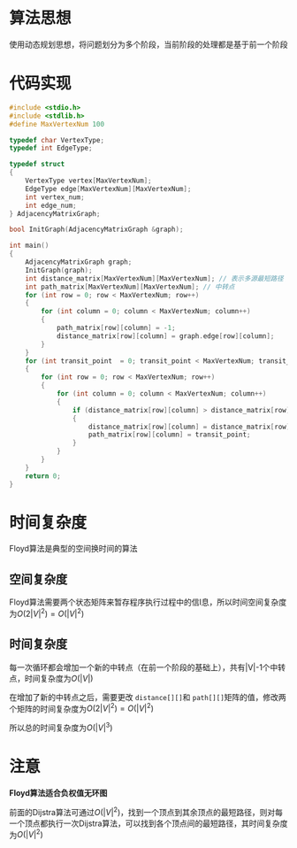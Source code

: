 # 算法思想

使用动态规划思想，将问题划分为多个阶段，当前阶段的处理都是基于前一个阶段

# 代码实现

```c
#include <stdio.h>
#include <stdlib.h>
#define MaxVertexNum 100

typedef char VertexType;
typedef int EdgeType;

typedef struct
{
    VertexType vertex[MaxVertexNum];
    EdgeType edge[MaxVertexNum][MaxVertexNum];
    int vertex_num;
    int edge_num;
} AdjacencyMatrixGraph;

bool InitGraph(AdjacencyMatrixGraph &graph);

int main()
{
    AdjacencyMatrixGraph graph;
    InitGraph(graph);
    int distance_matrix[MaxVertexNum][MaxVertexNum]; // 表示多源最短路径
    int path_matrix[MaxVertexNum][MaxVertexNum]; // 中转点
    for (int row = 0; row < MaxVertexNum; row++)
    {
        for (int column = 0; column < MaxVertexNum; column++)
        {
            path_matrix[row][column] = -1;
            distance_matrix[row][column] = graph.edge[row][column];
        }
    }
    for (int transit_point  = 0; transit_point < MaxVertexNum; transit_point++)
    {
        for (int row = 0; row < MaxVertexNum; row++)
        {
            for (int column = 0; column < MaxVertexNum; column++)
            {
                if (distance_matrix[row][column] > distance_matrix[row][transit_point] + distance_matrix[transit_point][column])
                {
                    distance_matrix[row][column] = distance_matrix[row][transit_point] + distance_matrix[transit_point][column];
                    path_matrix[row][column] = transit_point;
                }
            }
        }
    }
    return 0;
}
```

# 时间复杂度

Floyd算法是典型的空间换时间的算法

## 空间复杂度

Floyd算法需要两个状态矩阵来暂存程序执行过程中的信I息，所以时间空间复杂度为$O(2|V|^2) = O(|V|^2)$

## 时间复杂度

每一次循环都会增加一个新的中转点（在前一个阶段的基础上），共有|V|-1个中转点，时间复杂度为$O(|V|)$

在增加了新的中转点之后，需要更改 `distance[][]`和 `path[][]`矩阵的值，修改两个矩阵的时间复杂度为$O(2|V|^2) = O(|V|^2)$

所以总的时间复杂度为$O(|V|^3)$

# 注意

**Floyd算法适合负权值无环图**

前面的Dijstra算法可通过$O(|V|^2)$，找到一个顶点到其余顶点的最短路径，则对每一个顶点都执行一次Dijstra算法，可以找到各个顶点间的最短路径，其时间复杂度为$O(|V|^2)$
